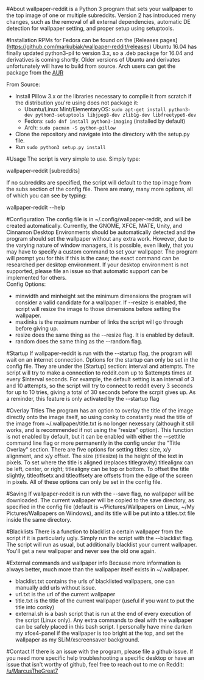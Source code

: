 #About
wallpaper-reddit is a Python 3 program that sets your wallpaper to the top image of one or multiple subreddits.  Version 2 has introduced meny changes, such as the removal of all external dependencies, automatic DE detection for wallpaper setting, and proper setup using setuptools.

#Installation
RPMs for Fedora can be found on the [Releases pages] (https://github.com/markubiak/wallpaper-reddit/releases)
Ubuntu 16.04 has finally updated python3-pil to version 3.x, so a .deb package for 16.04 and derivatives is coming shortly.  Older versions of Ubuntu and derivates unfortunately will have to build from source.
Arch users can get the package from the [AUR](https://aur.archlinux.org/packages/wallpaper-reddit-git/)  

From Source:  
* Install Pillow 3.x or the libraries necessary to compile it from scratch if the distribution you're using does not package it:  
  - Ubuntu/Linux Mint/ElementaryOS: `sudo apt-get install python3-dev python3-setuptools libjpeg8-dev zlib1g-dev libfreetype6-dev`  
  - Fedora: `sudo dnf install python3-imaging` (installed by default)  
  - Arch: `sudo pacman -S python-pillow`  
* Clone the repository and navigate into the directory with the setup.py file.  
* Run `sudo python3 setup.py install`  

#Usage
The script is very simple to use.  Simply type:

  wallpaper-reddit [subreddits]
  
If no subreddits are specified, the script will default to the top image from the subs section of the config file.  There are many, many more options, all of which you can see by typing:

  wallpaper-reddit --help

#Configuration
The config file is in ~/.config/wallpaper-reddit, and will be created automatically.  Currently, the GNOME, XFCE, MATE, Unity, and Cinnamon Desktop Environments should be automatically detected and the program should set the wallpaper without any extra work.  However, due to the varying nature of window managers, it is possible, even likely, that you may have to specify a custom command to set your wallpaper.  The program will prompt you for this if this is the case; the exact command can be researched per desktop environment.  If your desktop environment is not supported, please file an issue so that automatic support can be implemented for others.  
Config Options:  
- minwidth and minheight set the minimum dimensions the program will consider a valid candidate for a wallpaper.  If --resize is enabled, the script will resize the image to those dimensions before setting the wallpaper.
- maxlinks is the maximum number of links the script will go through before giving up.
- resize does the same thing as the --resize flag.  It is enabled by default.
- random does the same thing as the --random flag.

#Startup
If wallpaper-reddit is run with the --startup flag, the program will wait on an internet connection.  Options for the startup can only be set in the config file.  They are under the [Startup] section: interval and attempts.  The script will try to make a connection to reddit.com up to $attempts times at every $interval seconds.  For example, the default setting is an interval of 3 and 10 attempts, so the script will try to connect to reddit every 3 seconds for up to 10 tries, giving a total of 30 seconds before the scrpit gives up.  As a reminder, this feature is only activated by the --startup flag

#Overlay Titles
The program has an option to overlay the title of the image directly onto the image itself, so using conky to constantly read the title of the image from ~/.wallpaper/title.txt is no longer nexessary (although it still works, and is recommended if not using the "resize" option).  This function is not enabled by default, but it can be enabled with either the --settitle command line flag or more permanently in the config under the "Title Overlay" section.  There are five options for setting titles: size, x/y alignment, and x/y offset.  The size (titlesize) is the height of the text in pixels.  To set where the title is aligned (replaces titlegravity) titlealignx can be left, center, or right; titlealigny can be top or bottom.  To offset the title slightly, titleoffsetx and titleoffsety are offsets from the edge of the screen in pixels.  All of these options can only be set in the config file.

#Saving
If wallpaper-reddit is run with the --save flag, no wallpaper will be downloaded.  The current wallpaper will be copied to the save directory, as specified in the config file (default is ~/Pictures/Wallpapers on Linux, ~/My Pictures/Wallpapers on Windows), and its title will be put into a titles.txt file inside the same directory.

#Blacklists
There is a function to blacklist a certain wallpaper from the script if it is particularly ugly.  Simply run the script with the --blacklist flag.  The script will run as usual, but additionally blacklist your current wallpaper.  You'll get a new wallpaper and never see the old one again.

#External commands and wallpaper info
Because more information is always better, much more than the wallpaper itself exists in ~/.wallpaper.
- blacklist.txt contains the urls of blacklisted wallpapers, one can manually add urls without issue.
- url.txt is the url of the current wallpaper
- title.txt is the title of the current wallpaper (useful if you want to put the title into conky)
- external.sh is a bash script that is run at the end of every execution of the script (Linux only).  Any extra commands to deal with the wallpaper can be safely placed in this bash script.  I personally have mine darken my xfce4-panel if the wallpaper is too bright at the top, and set the wallpaper as my SLiM/xscreensaver background.

#Contact
If there is an issue with the program, please file a github issue.  If you need more specific help troubleshooting a specific desktop or have an issue that isn't worthy of github, feel free to reach out to me on Reddit: [/u/MarcusTheGreat7](https://www.reddit.com/u/MarcusTheGreat7)
